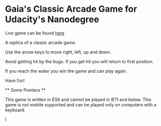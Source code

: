 Gaia's Classic Arcade Game for Udacity's Nanodegree
================================================

Live game can be found [here](https://gaiagonen.github.io/frontend-nanodegree-arcade-game/)

A replica of a classic arcade game.

Use the arrow keys to move right, left, up and down.

Avoid getting hit by the bugs.
If you get hit you will return to first position.

If you reach the water you win the game and can play again.

Have fun!


** Some Pointers **

This game is written in ES6 and cannot be played in IE11 and below.
This game is not mobile supported and can be played only on computers with a keyboard.

l
